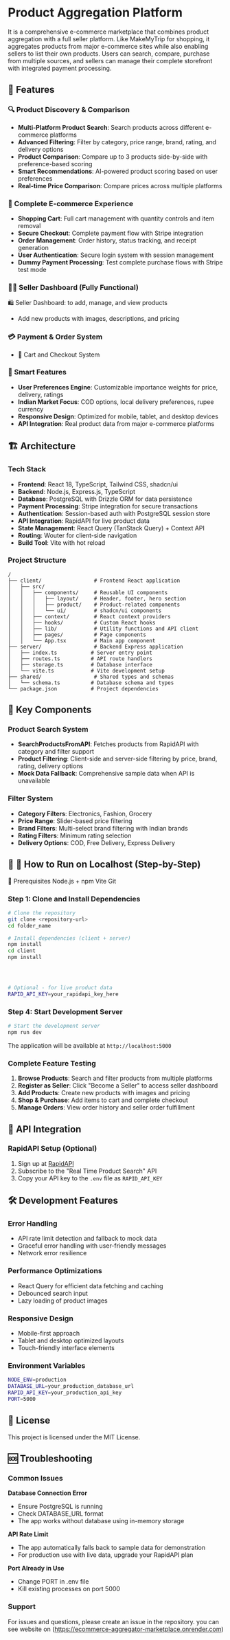 # Product Aggregation Platform

It is a comprehensive e-commerce marketplace that combines product aggregation with a full seller platform. Like MakeMyTrip for shopping, it aggregates products from major e-commerce sites while also enabling sellers to list their own products. Users can search, compare, purchase from multiple sources, and sellers can manage their complete storefront with integrated payment processing.

## 🌟 Features

### 🔍 Product Discovery & Comparison

- **Multi-Platform Product Search**: Search products across different e-commerce platforms
- **Advanced Filtering**: Filter by category, price range, brand, rating, and delivery options
- **Product Comparison**: Compare up to 3 products side-by-side with preference-based scoring
- **Smart Recommendations**: AI-powered product scoring based on user preferences
- **Real-time Price Comparison**: Compare prices across multiple platforms

### 🛒 Complete E-commerce Experience

- **Shopping Cart**: Full cart management with quantity controls and item removal
- **Secure Checkout**: Complete payment flow with Stripe integration
- **Order Management**: Order history, status tracking, and receipt generation
- **User Authentication**: Secure login system with session management
- **Dummy Payment Processing**: Test complete purchase flows with Stripe test mode

### 👨‍💼 Seller Dashboard (Fully Functional)

🛍 Seller Dashboard: to add, manage, and view products

- Add new products with images, descriptions, and pricing

### 💳 Payment & Order System

- 🛒 Cart and Checkout System

### 🎯 Smart Features

- **User Preferences Engine**: Customizable importance weights for price, delivery, ratings
- **Indian Market Focus**: COD options, local delivery preferences, rupee currency
- **Responsive Design**: Optimized for mobile, tablet, and desktop devices
- **API Integration**: Real product data from major e-commerce platforms

## 🏗️ Architecture

### Tech Stack

- **Frontend**: React 18, TypeScript, Tailwind CSS, shadcn/ui
- **Backend**: Node.js, Express.js, TypeScript
- **Database**: PostgreSQL with Drizzle ORM for data persistence
- **Payment Processing**: Stripe integration for secure transactions
- **Authentication**: Session-based auth with PostgreSQL session store
- **API Integration**: RapidAPI for live product data
- **State Management**: React Query (TanStack Query) + Context API
- **Routing**: Wouter for client-side navigation
- **Build Tool**: Vite with hot reload

### Project Structure

```
/
├── client/                 # Frontend React application
│   ├── src/
│   │   ├── components/     # Reusable UI components
│   │   │   ├── layout/     # Header, footer, hero section
│   │   │   ├── product/    # Product-related components
│   │   │   └── ui/         # shadcn/ui components
│   │   ├── context/        # React context providers
│   │   ├── hooks/          # Custom React hooks
│   │   ├── lib/            # Utility functions and API client
│   │   ├── pages/          # Page components
│   │   └── App.tsx         # Main app component
├── server/                 # Backend Express application
│   ├── index.ts           # Server entry point
│   ├── routes.ts          # API route handlers
│   ├── storage.ts         # Database interface
│   └── vite.ts            # Vite development setup
├── shared/                 # Shared types and schemas
│   └── schema.ts          # Database schema and types
└── package.json           # Project dependencies
```

## 🔧 Key Components

### Product Search System

- **SearchProductsFromAPI**: Fetches products from RapidAPI with category and filter support
- **Product Filtering**: Client-side and server-side filtering by price, brand, rating, delivery options
- **Mock Data Fallback**: Comprehensive sample data when API is unavailable

### Filter System

- **Category Filters**: Electronics, Fashion, Grocery
- **Price Range**: Slider-based price filtering
- **Brand Filters**: Multi-select brand filtering with Indian brands
- **Rating Filters**: Minimum rating selection
- **Delivery Options**: COD, Free Delivery, Express Delivery

## 🚀 🚀 How to Run on Localhost (Step-by-Step)

🔧 Prerequisites
Node.js + npm
Vite
Git

### Step 1: Clone and Install Dependencies

```bash
# Clone the repository
git clone <repository-url>
cd folder_name

# Install dependencies (client + server)
npm install
cd client
npm install




# Optional - for live product data
RAPID_API_KEY=your_rapidapi_key_here
```

### Step 4: Start Development Server

```bash
# Start the development server
npm run dev
```

The application will be available at `http://localhost:5000`

### Complete Feature Testing

1. **Browse Products**: Search and filter products from multiple platforms
2. **Register as Seller**: Click "Become a Seller" to access seller dashboard
3. **Add Products**: Create new products with images and pricing
4. **Shop & Purchase**: Add items to cart and complete checkout
5. **Manage Orders**: View order history and seller order fulfillment

## 🔑 API Integration

### RapidAPI Setup (Optional)

1. Sign up at [RapidAPI](https://rapidapi.com/)
2. Subscribe to the "Real Time Product Search" API
3. Copy your API key to the `.env` file as `RAPID_API_KEY`

## 🛠️ Development Features

### Error Handling

- API rate limit detection and fallback to mock data
- Graceful error handling with user-friendly messages
- Network error resilience

### Performance Optimizations

- React Query for efficient data fetching and caching
- Debounced search input
- Lazy loading of product images

### Responsive Design

- Mobile-first approach
- Tablet and desktop optimized layouts
- Touch-friendly interface elements

### Environment Variables

```bash
NODE_ENV=production
DATABASE_URL=your_production_database_url
RAPID_API_KEY=your_production_api_key
PORT=5000
```

## 📄 License

This project is licensed under the MIT License.

## 🆘 Troubleshooting

### Common Issues

**Database Connection Error**

- Ensure PostgreSQL is running
- Check DATABASE_URL format
- The app works without database using in-memory storage

**API Rate Limit**

- The app automatically falls back to sample data for demonstration
- For production use with live data, upgrade your RapidAPI plan

**Port Already in Use**

- Change PORT in .env file
- Kill existing processes on port 5000

### Support

For issues and questions, please create an issue in the repository.
you can see website on (https://ecommerce-aggregator-marketplace.onrender.com)
